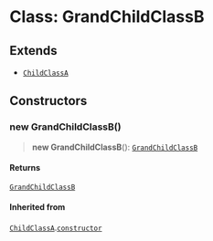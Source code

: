 # Class: GrandChildClassB

## Extends

- [`ChildClassA`](ChildClassA.md)

## Constructors

### new GrandChildClassB()

> **new GrandChildClassB**(): [`GrandChildClassB`](GrandChildClassB.md)

#### Returns

[`GrandChildClassB`](GrandChildClassB.md)

#### Inherited from

[`ChildClassA`](ChildClassA.md).[`constructor`](ChildClassA.md#constructors)
